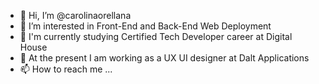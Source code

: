 - 👋 Hi, I’m @carolinaorellana
- 👀 I’m interested in Front-End and Back-End Web Deployment
- 🌱 I'm currently studying Certified Tech Developer career at Digital House
- 💞️ At the present I am working as a UX UI designer at Dalt Applications
- 📫 How to reach me ...

<!---
carolinaorellana/carolinaorellana is a ✨ special ✨ repository because its `README.md` (this file) appears on your GitHub profile.
You can click the Preview link to take a look at your changes.
--->
